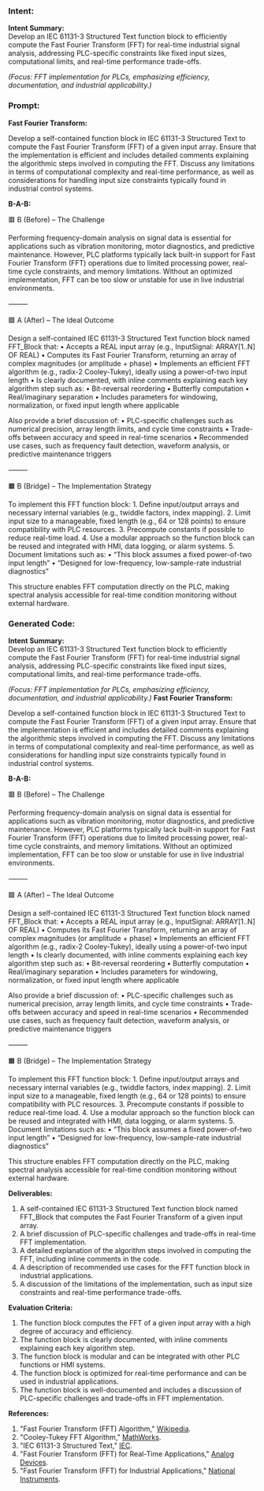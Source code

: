 ### Intent:
**Intent Summary:**  
Develop an IEC 61131-3 Structured Text function block to efficiently compute the Fast Fourier Transform (FFT) for real-time industrial signal analysis, addressing PLC-specific constraints like fixed input sizes, computational limits, and real-time performance trade-offs.  

*(Focus: FFT implementation for PLCs, emphasizing efficiency, documentation, and industrial applicability.)*

### Prompt:
**Fast Fourier Transform:**

Develop a self-contained function block in IEC 61131-3 Structured Text to compute the Fast Fourier Transform (FFT) of a given input array. Ensure that the implementation is efficient and includes detailed comments explaining the algorithmic steps involved in computing the FFT. Discuss any limitations in terms of computational complexity and real-time performance, as well as considerations for handling input size constraints typically found in industrial control systems.

**B-A-B:**

🟥 B (Before) – The Challenge

Performing frequency-domain analysis on signal data is essential for applications such as vibration monitoring, motor diagnostics, and predictive maintenance. However, PLC platforms typically lack built-in support for Fast Fourier Transform (FFT) operations due to limited processing power, real-time cycle constraints, and memory limitations. Without an optimized implementation, FFT can be too slow or unstable for use in live industrial environments.

⸻

🟩 A (After) – The Ideal Outcome

Design a self-contained IEC 61131-3 Structured Text function block named FFT_Block that:
	•	Accepts a REAL input array (e.g., InputSignal: ARRAY[1..N] OF REAL)
	•	Computes its Fast Fourier Transform, returning an array of complex magnitudes (or amplitude + phase)
	•	Implements an efficient FFT algorithm (e.g., radix-2 Cooley-Tukey), ideally using a power-of-two input length
	•	Is clearly documented, with inline comments explaining each key algorithm step such as:
	•	Bit-reversal reordering
	•	Butterfly computation
	•	Real/imaginary separation
	•	Includes parameters for windowing, normalization, or fixed input length where applicable

Also provide a brief discussion of:
	•	PLC-specific challenges such as numerical precision, array length limits, and cycle time constraints
	•	Trade-offs between accuracy and speed in real-time scenarios
	•	Recommended use cases, such as frequency fault detection, waveform analysis, or predictive maintenance triggers

⸻

🟧 B (Bridge) – The Implementation Strategy

To implement this FFT function block:
	1.	Define input/output arrays and necessary internal variables (e.g., twiddle factors, index mapping).
	2.	Limit input size to a manageable, fixed length (e.g., 64 or 128 points) to ensure compatibility with PLC resources.
	3.	Precompute constants if possible to reduce real-time load.
	4.	Use a modular approach so the function block can be reused and integrated with HMI, data logging, or alarm systems.
	5.	Document limitations such as:
	•	“This block assumes a fixed power-of-two input length”
	•	“Designed for low-frequency, low-sample-rate industrial diagnostics”

This structure enables FFT computation directly on the PLC, making spectral analysis accessible for real-time condition monitoring without external hardware.

### Generated Code:
**Intent Summary:**  
Develop an IEC 61131-3 Structured Text function block to efficiently compute the Fast Fourier Transform (FFT) for real-time industrial signal analysis, addressing PLC-specific constraints like fixed input sizes, computational limits, and real-time performance trade-offs.  

*(Focus: FFT implementation for PLCs, emphasizing efficiency, documentation, and industrial applicability.)*
**Fast Fourier Transform:**

Develop a self-contained function block in IEC 61131-3 Structured Text to compute the Fast Fourier Transform (FFT) of a given input array. Ensure that the implementation is efficient and includes detailed comments explaining the algorithmic steps involved in computing the FFT. Discuss any limitations in terms of computational complexity and real-time performance, as well as considerations for handling input size constraints typically found in industrial control systems.

**B-A-B:**

🟥 B (Before) – The Challenge

Performing frequency-domain analysis on signal data is essential for applications such as vibration monitoring, motor diagnostics, and predictive maintenance. However, PLC platforms typically lack built-in support for Fast Fourier Transform (FFT) operations due to limited processing power, real-time cycle constraints, and memory limitations. Without an optimized implementation, FFT can be too slow or unstable for use in live industrial environments.

⸻

🟩 A (After) – The Ideal Outcome

Design a self-contained IEC 61131-3 Structured Text function block named FFT_Block that:
	•	Accepts a REAL input array (e.g., InputSignal: ARRAY[1..N] OF REAL)
	•	Computes its Fast Fourier Transform, returning an array of complex magnitudes (or amplitude + phase)
	•	Implements an efficient FFT algorithm (e.g., radix-2 Cooley-Tukey), ideally using a power-of-two input length
	•	Is clearly documented, with inline comments explaining each key algorithm step such as:
	•	Bit-reversal reordering
	•	Butterfly computation
	•	Real/imaginary separation
	•	Includes parameters for windowing, normalization, or fixed input length where applicable

Also provide a brief discussion of:
	•	PLC-specific challenges such as numerical precision, array length limits, and cycle time constraints
	•	Trade-offs between accuracy and speed in real-time scenarios
	•	Recommended use cases, such as frequency fault detection, waveform analysis, or predictive maintenance triggers

⸻

🟧 B (Bridge) – The Implementation Strategy

To implement this FFT function block:
	1.	Define input/output arrays and necessary internal variables (e.g., twiddle factors, index mapping).
	2.	Limit input size to a manageable, fixed length (e.g., 64 or 128 points) to ensure compatibility with PLC resources.
	3.	Precompute constants if possible to reduce real-time load.
	4.	Use a modular approach so the function block can be reused and integrated with HMI, data logging, or alarm systems.
	5.	Document limitations such as:
	•	“This block assumes a fixed power-of-two input length”
	•	“Designed for low-frequency, low-sample-rate industrial diagnostics”

This structure enables FFT computation directly on the PLC, making spectral analysis accessible for real-time condition monitoring without external hardware.

**Deliverables:**

1.	A self-contained IEC 61131-3 Structured Text function block named FFT_Block that computes the Fast Fourier Transform of a given input array.
2.	A brief discussion of PLC-specific challenges and trade-offs in real-time FFT implementation.
3.	A detailed explanation of the algorithm steps involved in computing the FFT, including inline comments in the code.
4.	A description of recommended use cases for the FFT function block in industrial applications.
5.	A discussion of the limitations of the implementation, such as input size constraints and real-time performance trade-offs.

**Evaluation Criteria:**

1.	The function block computes the FFT of a given input array with a high degree of accuracy and efficiency.
2.	The function block is clearly documented, with inline comments explaining each key algorithm step.
3.	The function block is modular and can be integrated with other PLC functions or HMI systems.
4.	The function block is optimized for real-time performance and can be used in industrial applications.
5.	The function block is well-documented and includes a discussion of PLC-specific challenges and trade-offs in FFT implementation.

**References:**

1.	"Fast Fourier Transform (FFT) Algorithm," [Wikipedia](https://en.wikipedia.org/wiki/Fast_Fourier_transform).
2.	"Cooley-Tukey FFT Algorithm," [MathWorks](https://www.mathworks.com/help/matlab/ref/fft.html).
3.	"IEC 61131-3 Structured Text," [IEC](https://www.iec.ch/dyn/www/f?p=103:15:0::::FSP_ORG_ID,FSP_LANG_ID:101,25).
4.	"Fast Fourier Transform (FFT) for Real-Time Applications," [Analog Devices](https://www.analog.com/en/technical-articles/fast-fourier-transform-fft-for-real-time-applications.html).
5.	"Fast Fourier Transform (FFT) for Industrial Applications," [National Instruments](https://www.ni.com/en-us/innovations/white-papers/02/fast-fourier-transform-fft-for-industrial-applications.html).
